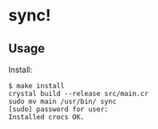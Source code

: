 # sync!

## Usage

Install:
```
$ make install
crystal build --release src/main.cr
sudo mv main /usr/bin/ sync
[sudo] password for user:
Installed crocs OK.
```
